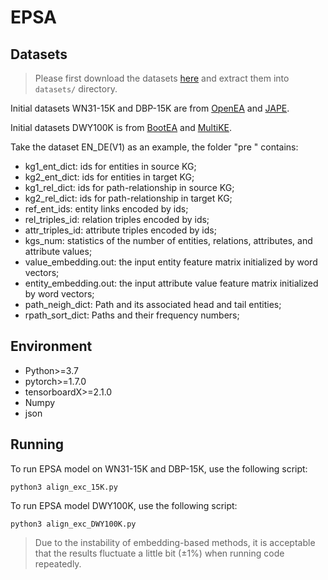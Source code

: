 # EPSA

## Datasets

> Please first download the datasets [here](https://www.jianguoyun.com/p/DY8iIAsQ2t_lCBjK3oUEIAA) and extract them into `datasets/` directory.

Initial datasets WN31-15K and DBP-15K are from [OpenEA](https://github:com/nju-websoft/OpenEA) and [JAPE](https://github.com/nju-websoft/JAPE).

Initial datasets DWY100K is from  [BootEA](https://github.com/nju-websoft/BootEA) and [MultiKE](https://github.com/nju-websoft/MultiKE).

Take the dataset EN_DE(V1) as an example, the folder "pre " contains:
* kg1_ent_dict: ids for entities in source KG;
* kg2_ent_dict: ids for entities in target KG;
* kg1_rel_dict: ids for path-relationship in source KG;
* kg2_rel_dict: ids for path-relationship in target KG;
* ref_ent_ids: entity links encoded by ids;
* rel_triples_id: relation triples encoded by ids;
* attr_triples_id: attribute triples encoded by ids;
* kgs_num: statistics of the number of entities, relations, attributes, and attribute values;
* value_embedding.out: the input entity feature matrix initialized by word vectors;
* entity_embedding.out: the input attribute value feature matrix initialized by word vectors;
* path_neigh_dict: Path and its associated head and tail entities;
* rpath_sort_dict: Paths and their frequency numbers;

## Environment

* Python>=3.7
* pytorch>=1.7.0
* tensorboardX>=2.1.0
* Numpy
* json


## Running

To run EPSA model on WN31-15K and DBP-15K, use the following script:
```
python3 align_exc_15K.py
```
To run EPSA model DWY100K, use the following script:
```
python3 align_exc_DWY100K.py
```

> Due to the instability of embedding-based methods, it is acceptable that the results fluctuate a little bit (±1%) when running code repeatedly.



